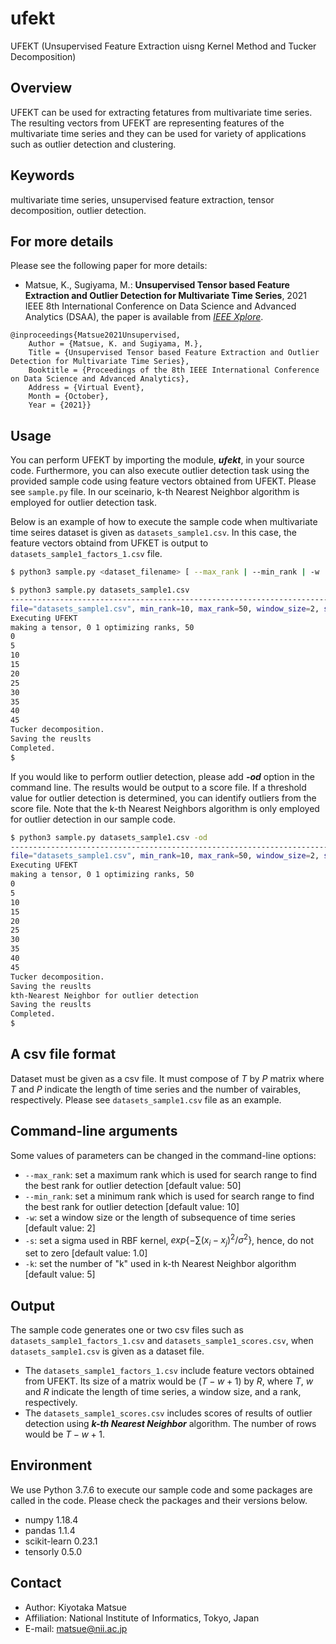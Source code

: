 # ufekt
UFEKT (Unsupervised Feature Extraction uisng Kernel Method and Tucker Decomposition)

## Overview
UFEKT can be used for extracting fetatures from multivariate time series. The resulting vectors from UFEKT are representing features of the multivariate time series and they can be used for variety of applications such as outlier detection and clustering.

## Keywords
multivariate time series, unsupervised feature extraction, tensor decomposition, outlier detection.

## For more details
Please see the following paper for more details: 
- Matsue, K., Sugiyama, M.: **Unsupervised Tensor based Feature Extraction and Outlier Detection for Multivariate Time Series**, 2021 IEEE 8th International Conference on Data Science and Advanced Analytics (DSAA), the paper is available from *[IEEE Xplore](https://ieeexplore.ieee.org/abstract/document/9564117)*.
```
@inproceedings{Matsue2021Unsupervised,
    Author = {Matsue, K. and Sugiyama, M.},
    Title = {Unsupervised Tensor based Feature Extraction and Outlier Detection for Multivariate Time Series},
    Booktitle = {Proceedings of the 8th IEEE International Conference on Data Science and Advanced Analytics},
    Address = {Virtual Event},
    Month = {October},
    Year = {2021}}
```

## Usage
You can perform UFEKT by importing the module, ***ufekt***, in your source code. Furthermore, you can also execute outlier detection task using the provided sample code using feature vectors obtained from UFEKT. Please see `sample.py` file. In our sceinario, k-th Nearest Neighbor algorithm is employed for outlier detection task. 

Below is an example of how to execute the sample code when multivariate time seires dataset is given as `datasets_sample1.csv`. In this case, the feature vectors obtaind from UFKET is output to `datasets_sample1_factors_1.csv` file.

```sh
$ python3 sample.py <dataset_filename> [ --max_rank | --min_rank | -w | -s | -k | -od ]
```

```sh
$ python3 sample.py datasets_sample1.csv
------------------------------------------------------------------------
file="datasets_sample1.csv", min_rank=10, max_rank=50, window_size=2, sigma=1.0, knn_k=5, od=False
Executing UFEKT
making a tensor, 0 1 optimizing ranks, 50
0
5
10
15
20
25
30
35
40
45
Tucker decomposition.
Saving the reuslts
Completed.
$ 
```

If you would like to perform outlier detection, please add ***-od*** option in the command line. The results would be output to a score file. If a threshold value for outlier detection is determined, you can identify outliers from the score file. Note that the k-th Nearest Neighbors algorithm is only employed for outlier detection in our sample code.
```sh
$ python3 sample.py datasets_sample1.csv -od
------------------------------------------------------------------------
file="datasets_sample1.csv", min_rank=10, max_rank=50, window_size=2, sigma=1.0, knn_k=5, od=True
Executing UFEKT
making a tensor, 0 1 optimizing ranks, 50
0
5
10
15
20
25
30
35
40
45
Tucker decomposition.
Saving the reuslts
kth-Nearest Neighbor for outlier detection
Saving the reuslts
Completed.
$ 
```

## A csv file format
Dataset must be given as a csv file. It must compose of $T$ by $P$ matrix where $T$ and $P$ indicate the length of time series and the number of vairables, respectively. Please see `datasets_sample1.csv` file as an example.

## Command-line arguments
Some values of parameters can be changed in the command-line options:
- `--max_rank`: set a maximum rank which is used for search range to find the best rank for outlier detection [default value: 50]
- `--min_rank`: set a minimum rank which is used for search range to find the best rank for outlier detection [default value: 10]
- `-w`: set a window size or the length of subsequence of time series [default value: 2]
- `-s`: set a sigma used in RBF kernel, $exp\{-\sum(x_i - x_j)^2/\sigma^2\}$, hence, do not set to zero [default value: 1.0]
- `-k`: set the number of "k" used in k-th Nearest Neighbor algorithm [default value: 5]

## Output
The sample code generates one or two csv files such as `datasets_sample1_factors_1.csv` and `datasets_sample1_scores.csv`, when `datasets_sample1.csv` is given as a dataset file. 
- The `datasets_sample1_factors_1.csv` include feature vectors obtained from UFEKT. Its size of a matrix would be $(T-w+1)$ by $R$, where $T$, $w$ and $R$ indicate the length of time series, a window size, and a rank, respectively. 
- The `datasets_sample1_scores.csv` includes scores of results of outlier detection using ***k-th Nearest Neighbor*** algorithm. The number of rows would be $T-w+1$. 

## Environment
We use Python 3.7.6 to execute our sample code and some packages are called in the code. Please check the packages and their versions below.

- numpy 1.18.4
- pandas 1.1.4
- scikit-learn 0.23.1
- tensorly 0.5.0

## Contact
- Author: Kiyotaka Matsue
- Affiliation: National Institute of Informatics, Tokyo, Japan  
- E-mail: matsue@nii.ac.jp


